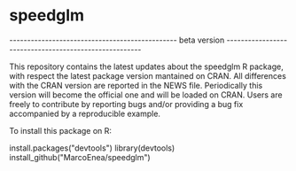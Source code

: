 # speedglm
 ----------------------------------------------- beta version ------------------------------------------------------

This repository contains the latest updates about the speedglm R package, with respect the latest package version 
mantained on CRAN. All differences with the CRAN version are reported in the NEWS file.
Periodically this version will become the official one and will be loaded on CRAN. 
Users are freely to contribute by reporting bugs and/or providing a bug fix accompanied by a reproducible example.

To install this package on R:

install.packages("devtools")
library(devtools)
install_github("MarcoEnea/speedglm")

